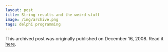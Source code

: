 ```yaml
---
layout: post
title: String results and the weird stuff
image: /img/archive.png
tags: delphi programming
---
```

This archived post was originally published on December 16, 2008. Read it [here](/alex.ciobanu.org/index5e74.html).
